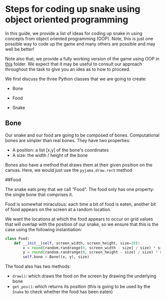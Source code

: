 # Steps for coding up snake using object oriented programming

In this guide, we provide a list of ideas for coding up snake in using concepts from object oriented programming (OOP). Note, this is just one possible way to code up the game and many others are possible and may well be better!

Note also that, we provide a fully working version of the game using OOP in [this](./example_snake/) folder. We expect that it may be useful to consult our approach throughout the task to give you an idea as to how to proceed.

We first discuss the three Python classes that we are going to create:

* Bone

* Food
* Snake

## Bone

Our snake and our food are going to be composed of bones. Computational bones are simpler than real bones. They have two properties:

* A position: a list [x,y] of the bone's coordinates
* A size: the width / height of the bone

Bones also have a method that draws them at their given position on the canvas. Here, we would just use the `pyjama.draw.rect` method

##Food 

The snake eats prey that we call "Food". The food only has one property: the single bone that comprises it.

Food is somewhat miraculous: each time a bit of food is eaten, another bit of food appears on the screen at a random location.

We want the locations at which the food appears to occur on grid values that will overlap with the position of our snake, so we ensure that this is the case using the following instantiation:

```python
class Food:
    def __init__(self, screen_width, screen_height, size=20):
        x = round(random.randrange(0, screen_width - size) / size) * size
        y = round(random.randrange(0, screen_height - size) / size) * size
        self.bone = Bone((x, y), size)
```

The food also has two methods:

* `draw()`: which draws the food on the screen by drawing the underlying bone
* `get_pos()`: which returns its position (this is going to be used by the `Snake` to check whether the food has been eaten)